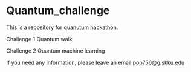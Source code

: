 # Quantum_challenge

This is a repository for quanutum hackathon.

Challenge 1 Quantum walk

Challenge 2 Quantum machine learning

If you need any information, please leave an email pop756@g.skku.edu

